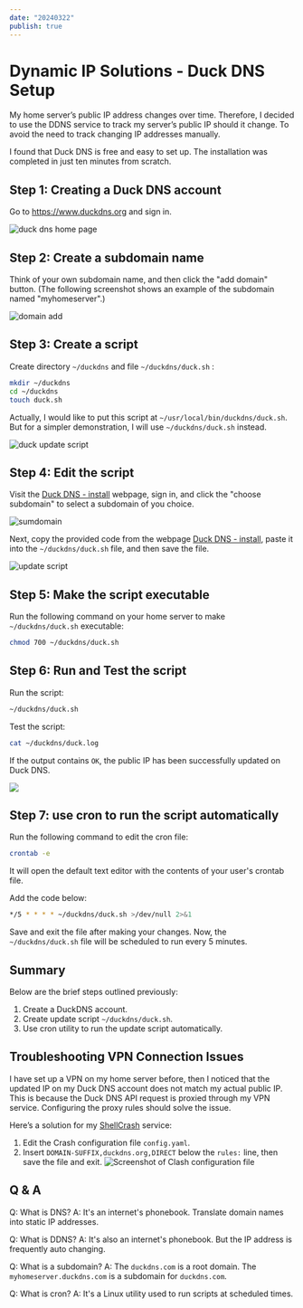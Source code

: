 ```yaml
---
date: "20240322"
publish: true
---
```

# Dynamic IP Solutions - Duck DNS Setup

My home server’s public IP address changes over time. Therefore, I decided to use the DDNS service to track my server’s public IP should it change. To avoid the need to track changing IP addresses manually.

I found that Duck DNS is free and easy to set up. The installation was completed in just ten minutes from scratch.

## Step 1: Creating a Duck DNS account

Go to https://www.duckdns.org and sign in.

![duck dns home page](https://i.imgur.com/DzY8lFF.png)

## Step 2: Create a subdomain name

Think of your own subdomain name, and then click the "add domain" button. (The following screenshot shows an example of the subdomain named "myhomeserver".)


![domain add](https://i.imgur.com/o8nFqHJ.png)

## Step 3: Create a script

Create directory `~/duckdns` and file `~/duckdns/duck.sh` : 
```sh
mkdir ~/duckdns
cd ~/duckdns
touch duck.sh
```

Actually, I would like to put this script at `~/usr/local/bin/duckdns/duck.sh`. But for a simpler demonstration, I will use `~/duckdns/duck.sh` instead.

![duck update script](https://i.imgur.com/BpJBdN3.png)
## Step 4: Edit the script

Visit the [Duck DNS - install](https://www.duckdns.org/install.jsp) webpage, sign in, and click the "choose subdomain" to select a subdomain of you choice.

![sumdomain](https://i.imgur.com/wvLW1Wt.png)

Next, copy the provided code from the webpage [Duck DNS - install](https://www.duckdns.org/install.jsp),  paste it into the `~/duckdns/duck.sh` file, and then save the file.

![update script](https://i.imgur.com/GJ0zg6z.png)

## Step 5: Make the script executable

Run the following command on your home server to make `~/duckdns/duck.sh` executable:

```sh
chmod 700 ~/duckdns/duck.sh
```

## Step 6: Run and Test the script 

Run the script:

```sh
~/duckdns/duck.sh
```

Test the script:

```sh
cat ~/duckdns/duck.log
```
 
 If the output contains `OK`, the public IP has been successfully updated on Duck DNS.
 
 ![](https://i.imgur.com/EjBw61E.png)

## Step 7: use cron to run the script automatically

Run the following command to edit the cron file:

```sh
crontab -e
```

It will open the default text editor with the contents of your user's crontab file.

Add the code below: 

```sh
*/5 * * * * ~/duckdns/duck.sh >/dev/null 2>&1
```

Save and exit the file after making your changes. Now, the `~/duckdns/duck.sh` file will be scheduled to run every 5 minutes.

## Summary

Below are the brief steps outlined previously:
1. Create a DuckDNS account.
2. Create update script `~/duckdns/duck.sh`.
3. Use cron utility to run the update script automatically.

## Troubleshooting VPN Connection Issues

I have set up a VPN on my home server before, then I noticed that the updated IP on my Duck DNS account does not match my actual public IP. This is because the Duck DNS API request is proxied through my VPN service. Configuring the proxy rules should solve the issue.

Here’s a solution for my [ShellCrash](https://github.com/juewuy/ShellCrash) service:
1. Edit the Crash configuration file `config.yaml`.
2. Insert `DOMAIN-SUFFIX,duckdns.org,DIRECT` below the `rules:` line, then save the file and exit. ![Screenshot of Clash configuration file](https://i.imgur.com/U7iWnib.png)
## Q & A

Q: What is DNS?
A: It's an internet's phonebook. Translate domain names into static IP addresses.

Q: What is DDNS?
A: It's also an internet's phonebook. But the IP address is frequently auto changing.

Q: What is a subdomain?
A: The `duckdns.com` is a root domain. The `myhomeserver.duckdns.com` is a subdomain for `duckdns.com`.

Q: What is cron?
A: It's a Linux utility used to run scripts at scheduled times.